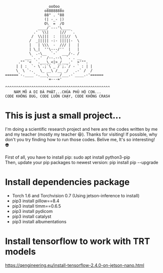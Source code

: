 ```console
                   _ooOoo_
                  o8888888o
                  88" . "88
                  (| -_- |)
                  O\  =  /O
               ____/`---'\____
             .'  \\|     |//  `.
            /  \\|||  :  |||//  \
           /  _||||| -:- |||||-  \
           |   | \\\  -  /// |   |
           | \_|  ''\---/''  |   |
           \  .-\__  `-`  ___/-. /
         ___`. .'  /--.--\  `. . __
      ."" '<  `.___\_<|>_/___.'  >'"".
     | | :  `- \`.;`\ _ /`;.`/ - ` : | |
     \  \ `-.   \_ __\ /__ _/   .-` /  /
======`-.____`-.___\_____/___.-`____.-'======
                   `=---='

^^^^^^^^^^^^^^^^^^^^^^^^^^^^^^^^^^^^^^^^^^^^^^^^
    NAM MÔ A DI ĐÀ PHẬT...CHÚA PHÙ HỘ CON...
CODE KHÔNG BUG, CODE LUÔN CHẠY, CODE KHÔNG CRASH
```
# This is just a small project...
I'm doing a scientific research project and here are the codes written by me and my teacher (mostly my teacher 😆). Thanks for visiting! If possible, why don't you try finding how to run those codes. Belive me, It's so interesting! 👽 <br/> <br/>
First of all, you have to install pip: sudo apt install python3-pip <br/>
Then, update your pip packages to newest version: pip install pip --upgrade

# Install dependencies package
  * Torch 1.6 and Torchvision 0.7 (Using jetson-inference to install)
  * pip3 install pillow==8.4
  * pip3 install timm==0.6.5
  * pip3 install pydicom
  * pip3 install catalyst
  * pip3 install albumentations

# Install tensorflow to work with TRT models
  https://qengineering.eu/install-tensorflow-2.4.0-on-jetson-nano.html
